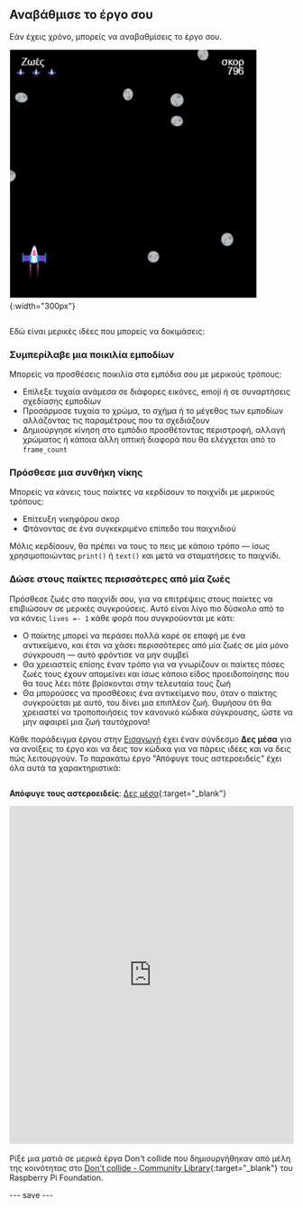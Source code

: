 ## Αναβάθμισε το έργο σου

<div style="display: flex; flex-wrap: wrap">
<div style="flex-basis: 200px; flex-grow: 1; margin-right: 15px;">
Εάν έχεις χρόνο, μπορείς να αναβαθμίσεις το έργο σου.
</div>
<div>

![Παράδειγμα διαστημικού έργου με ζωές.](images/example1.png){:width="300px"}

</div>
</div>

Εδώ είναι μερικές ιδέες που μπορείς να δοκιμάσεις:

### Συμπερίλαβε μια ποικιλία εμποδίων
Μπορείς να προσθέσεις ποικιλία στα εμπόδια σου με μερικούς τρόπους:
 - Επίλεξε τυχαία ανάμεσα σε διάφορες εικόνες, emoji ή σε συναρτήσεις σχεδίασης εμποδίων
 - Προσάρμοσε τυχαία το χρώμα, το σχήμα ή το μέγεθος των εμποδίων αλλάζοντας τις παραμέτρους που τα σχεδιάζουν
 - Δημιούργησε κίνηση στο εμπόδιο προσθέτοντας περιστροφή, αλλαγή χρώματος ή κάποια άλλη οπτική διαφορά που θα ελέγχεται από το `frame_count`

### Πρόσθεσε μια συνθήκη νίκης
Μπορείς να κάνεις τους παίκτες να κερδίσουν το παιχνίδι με μερικούς τρόπους:
 - Επίτευξη νικηφόρου σκορ
 - Φτάνοντας σε ένα συγκεκριμένο επίπεδο του παιχνιδιού

Μόλις κερδίσουν, θα πρέπει να τους το πεις με κάποιο τρόπο — ίσως χρησιμοποιώντας `print()` ή `text()` και μετά να σταματήσεις το παιχνίδι.

### Δώσε στους παίκτες περισσότερες από μία ζωές
Πρόσθεσε ζωές στο παιχνίδι σου, για να επιτρέψεις στους παίκτες να επιβιώσουν σε μερικές συγκρούσεις. Αυτό είναι λίγο πιο δύσκολο από το να κάνεις `lives =- 1` κάθε φορά που συγκρούονται με κάτι:
 - Ο παίκτης μπορεί να περάσει πολλά καρέ σε επαφή με ένα αντικείμενο, και έτσι να χάσει περισσότερες από μία ζωές σε μία μόνο σύγκρουση — αυτό φρόντισε να μην συμβεί
 - Θα χρειαστείς επίσης έναν τρόπο για να γνωρίζουν οι παίκτες πόσες ζωές τους έχουν απομείνει και ίσως κάποιο είδος προειδοποίησης που θα τους λέει πότε βρίσκονται στην τελευταία τους ζωή
 - Θα μπορούσες να προσθέσεις ένα αντικείμενο που, όταν ο παίκτης συγκρούεται με αυτό, του δίνει μια επιπλέον ζωή. Θυμήσου ότι θα χρειαστεί να τροποποιήσεις τον κανονικό κώδικα σύγκρουσης, ώστε να μην αφαιρεί μια ζωή ταυτόχρονα!

Κάθε παράδειγμα έργου στην [Εισαγωγή](./) έχει έναν σύνδεσμο **Δες μέσα** για να ανοίξεις το έργο και να δεις τον κώδικα για να πάρεις ιδέες και να δεις πώς λειτουργούν. Το παρακάτω έργο "Απόφυγε τους αστεροειδείς" έχει όλα αυτά τα χαρακτηριστικά:

<div style="display: flex; flex-wrap: wrap">
<div style="flex-basis: 175px; flex-grow: 1">  

**Απόφυγε τους αστεροειδείς**: [Δες μέσα](https://trinket.io/python/2d4806ebf5){:target="_blank"}
<div class="trinket">
<iframe src="https://trinket.io/embed/python/2d4806ebf5?outputOnly=true" width="100%" height="600" frameborder="0" marginwidth="0" marginheight="0" allowfullscreen></iframe>
</div>

</div>
</div>

Ρίξε μια ματιά σε μερικά έργα Don't collide που δημιουργήθηκαν από μέλη της κοινότητας στο [Don't collide - Community Library](https://wke.lt/w/s/KobNfx){:target="_blank"} του Raspberry Pi Foundation.

--- save ---
